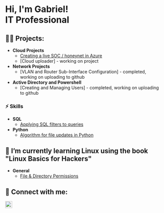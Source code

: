 <h1>Hi, I'm Gabriel! <br/>IT Professional</h1>

<h2>👨‍💻 Projects:</h2>

- <b>Cloud Projects</b>
  - [Creating a live SOC / honeynet in Azure](https://github.com/gabriel-r100/Azure-Honeynet)
  - [Cloud uploader] - working on project
- <b>Network Projects</b>
  - [VLAN and Router Sub-Interface Configuration] - completed, working on uploading to github
- <b>Active Directory and Powershell</b>
  - [Creating and Managing Users] - completed, working on uploading to github
  
<h3>⚡ Skills</h3>

- <b>SQL</b>
  - [Applying SQL filters to queries](https://github.com/gabriel-r100/Applying-SQL-filters)
- <b>Python</b>
  - [Algorithm for file updates in Python](https://github.com/gabriel-r100/Algorithm-file-update-Python)

<h2> 🌱 I’m currently learning Linux using the book "Linux Basics for Hackers"</h2>

- <b> General</b>
  - [File & Directory Permissions](https://github.com/gabriel-r100/Linux-File-Permissions)
        
<h2> 🤳 Connect with me:</h2>

[<img align="left" alt="Gabriel Roque" width="22px" src="https://cdn.jsdelivr.net/npm/simple-icons@v3/icons/linkedin.svg" />][linkedin]

[linkedin]: https://www.linkedin.com/in/gabriel-r100

<!--

Here are some ideas to get you started:

- 🔭 I’m currently working on
- 👯 I’m looking to collaborate on ...
- 🤔 I’m looking for help with ...
- 💬 Ask me about ...
- 📫 How to reach me: ...
- 😄 Pronouns: ...
- ⚡ Fun fact: ...
- 🌱 I’m currently learning ...
  - Vulnerability Management
-->
